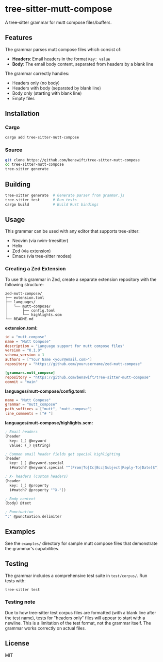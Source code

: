 # tree-sitter-mutt-compose

A tree-sitter grammar for mutt compose files/buffers.

## Features

The grammar parses mutt compose files which consist of:
- **Headers**: Email headers in the format `Key: value`
- **Body**: The email body content, separated from headers by a blank line

The grammar correctly handles:
- Headers only (no body)
- Headers with body (separated by blank line)
- Body only (starting with blank line)
- Empty files

## Installation

### Cargo

```bash
cargo add tree-sitter-mutt-compose
```

### Source

```bash
git clone https://github.com/benswift/tree-sitter-mutt-compose
cd tree-sitter-mutt-compose
tree-sitter generate
```

## Building

```bash
tree-sitter generate  # Generate parser from grammar.js
tree-sitter test      # Run tests
cargo build           # Build Rust bindings
```

## Usage

This grammar can be used with any editor that supports tree-sitter:
- Neovim (via nvim-treesitter)
- Helix
- Zed (via extension)
- Emacs (via tree-sitter modes)

### Creating a Zed Extension

To use this grammar in Zed, create a separate extension repository with the following structure:

```
zed-mutt-compose/
├── extension.toml
├── languages/
│   └── mutt-compose/
│       ├── config.toml
│       └── highlights.scm
└── README.md
```

**extension.toml:**
```toml
id = "mutt-compose"
name = "Mutt Compose"
description = "Language support for mutt compose files"
version = "0.1.0"
schema_version = 1
authors = ["Your Name <your@email.com>"]
repository = "https://github.com/yourusername/zed-mutt-compose"

[grammars.mutt_compose]
repository = "https://github.com/benswift/tree-sitter-mutt-compose"
commit = "main"
```

**languages/mutt-compose/config.toml:**
```toml
name = "Mutt Compose"
grammar = "mutt_compose"
path_suffixes = ["mutt", "mutt-compose"]
line_comments = ["# "]
```

**languages/mutt-compose/highlights.scm:**
```scheme
; Email headers
(header
  key: (_) @keyword
  value: (_) @string)

; Common email header fields get special highlighting
(header
  key: (_) @keyword.special
  (#match? @keyword.special "^(From|To|Cc|Bcc|Subject|Reply-To|Date)$"))

; X- headers (custom headers)
(header
  key: (_) @property
  (#match? @property "^X-"))

; Body content
(body) @text

; Punctuation
":" @punctuation.delimiter
```

## Examples

See the `examples/` directory for sample mutt compose files that demonstrate the grammar's capabilities.

## Testing

The grammar includes a comprehensive test suite in `test/corpus/`. Run tests with:

```bash
tree-sitter test
```

### Testing note

Due to how tree-sitter test corpus files are formatted (with a blank line after the test name), tests for "headers only" files will appear to start with a newline. This is a limitation of the test format, not the grammar itself. The grammar works correctly on actual files.

## License

MIT